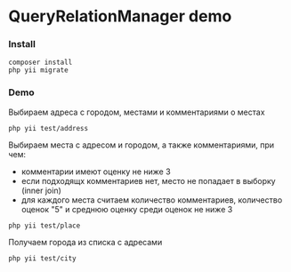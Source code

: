 # QueryRelationManager demo

### Install
```
composer install
php yii migrate
```

### Demo

Выбираем адреса с городом, местами и комментариями о местах
```
php yii test/address
```

Выбираем места с адресом и городом, а также комментариями, при чем:
- комментарии имеют оценку не ниже 3
- если подходящх комментариев нет, место не попадает в выборку (inner join)
- для каждого места считаем количество комментариев, количество оценок "5" и среднюю оценку среди оценок не ниже 3
```
php yii test/place
```

Получаем города из списка с адресами
```
php yii test/city
```